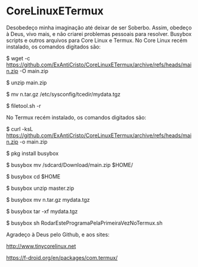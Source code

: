 # CoreLinuxETermux
Desobedeço minha imaginação até deixar de ser Soberbo. Assim, obedeço à Deus, vivo mais, e não criarei problemas pessoais para resolver.
Busybox scripts e outros arquivos para Core Linux e Termux.
No Core Linux recém instalado, os comandos digitados são:

$ wget -c https://github.com/ExAntiCristo/CoreLinuxETermux/archive/refs/heads/main.zip -O main.zip

$ unzip main.zip

$ mv n.tar.gz /etc/sysconfig/tcedir/mydata.tgz

$ filetool.sh -r

No Termux recém instalado, os comandos digitados são:

$ curl -ksL https://github.com/ExAntiCristo/CoreLinuxETermux/archive/refs/heads/main.zip -o main.zip

$ pkg install busybox

$ busybox mv /sdcard/Download/main.zip $HOME/

$ busybox cd $HOME

$ busybox unzip master.zip

$ busybox mv n.tar.gz mydata.tgz

$ busybox tar -xf mydata.tgz

$ busybox sh RodarEsteProgramaPelaPrimeiraVezNoTermux.sh

Agradeço à Deus pelo Github, e aos sites:

http://www.tinycorelinux.net

https://f-droid.org/en/packages/com.termux/

